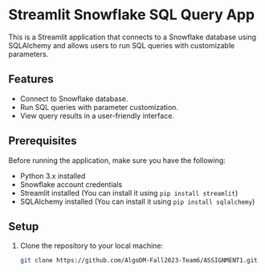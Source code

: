 # Streamlit Snowflake SQL Query App

This is a Streamlit application that connects to a Snowflake database using SQLAlchemy and allows users to run SQL queries with customizable parameters.

## Features

- Connect to Snowflake database.
- Run SQL queries with parameter customization.
- View query results in a user-friendly interface.

## Prerequisites

Before running the application, make sure you have the following:

- Python 3.x installed
- Snowflake account credentials
- Streamlit installed (You can install it using `pip install streamlit`)
- SQLAlchemy installed (You can install it using `pip install sqlalchemy`)

## Setup

1. Clone the repository to your local machine:

   ```bash
   git clone https://github.com/AlgoDM-Fall2023-Team6/ASSIGNMENT1.git 
   
